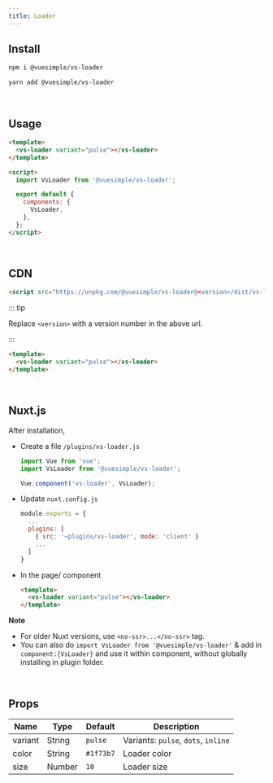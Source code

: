 ```yaml
---
title: Loader
---
```


<masthead title="Loader" description="A simple vue loader. Perfect for all your loader scenarios.">
  <component-links
    codesandbox="https://codesandbox.io/s/vs-loader-1ue35"
    github="https://github.com/ashwinkshenoy/vue-simple/tree/master/packages/vs-loader"
    packageName="@vuesimple/vs-loader">
  </component-links>
</masthead>

## Install

```bash
npm i @vuesimple/vs-loader
```

```bash
yarn add @vuesimple/vs-loader
```

<br />

## Usage

```html
<template>
  <vs-loader variant="pulse"></vs-loader>
</template>

<script>
  import VsLoader from '@vuesimple/vs-loader';

  export default {
    components: {
      VsLoader,
    },
  };
</script>
```

<br />

## CDN

```html
<script src="https://unpkg.com/@vuesimple/vs-loader@<version>/dist/vs-loader.min.js"></script>
```

::: tip

Replace `<version>` with a version number in the above url.

:::

```html
<template>
  <vs-loader variant="pulse"></vs-loader>
</template>
```

<br />

## Nuxt.js

After installation,

- Create a file `/plugins/vs-loader.js`

  ```javascript
  import Vue from 'vue';
  import VsLoader from '@vuesimple/vs-loader';

  Vue.component('vs-loader', VsLoader);
  ```

- Update `nuxt.config.js`
  ```javascript
  module.exports = {
    ...
    plugins: [
      { src: '~plugins/vs-loader', mode: 'client' }
      ...
    ]
  }
  ```
- In the page/ component

  ```html
  <template>
    <vs-loader variant="pulse"></vs-loader>
  </template>
  ```

**Note**

- For older Nuxt versions, use `<no-ssr>...</no-ssr>` tag.
- You can also do
  `import VsLoader from '@vuesimple/vs-loader'`
  & add in `component:{VsLoader}` and use it within component, without globally installing in plugin folder.

<br />

## Props

| Name    | Type   | Default   | Description                         |
| ------- | ------ | --------- | ----------------------------------- |
| variant | String | `pulse`   | Variants: `pulse`, `dots`, `inline` |
| color   | String | `#1f73b7` | Loader color                        |
| size    | Number | `10`      | Loader size                         |
